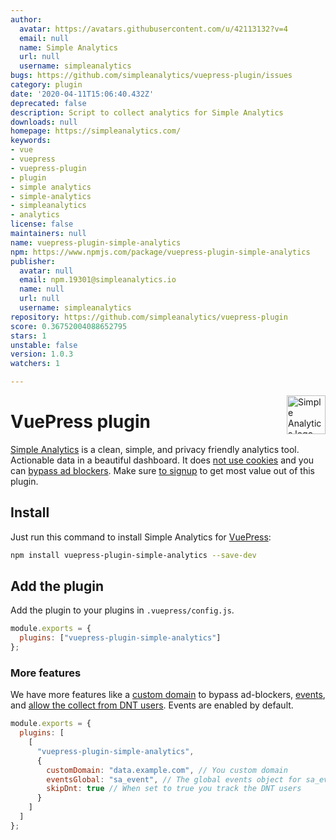 ```yaml
---
author:
  avatar: https://avatars.githubusercontent.com/u/42113132?v=4
  email: null
  name: Simple Analytics
  url: null
  username: simpleanalytics
bugs: https://github.com/simpleanalytics/vuepress-plugin/issues
category: plugin
date: '2020-04-11T15:06:40.432Z'
deprecated: false
description: Script to collect analytics for Simple Analytics
downloads: null
homepage: https://simpleanalytics.com/
keywords:
- vue
- vuepress
- vuepress-plugin
- plugin
- simple analytics
- simple-analytics
- simpleanalytics
- analytics
license: false
maintainers: null
name: vuepress-plugin-simple-analytics
npm: https://www.npmjs.com/package/vuepress-plugin-simple-analytics
publisher:
  avatar: null
  email: npm.19301@simpleanalytics.io
  name: null
  url: null
  username: simpleanalytics
repository: https://github.com/simpleanalytics/vuepress-plugin
score: 0.36752004088652795
stars: 1
unstable: false
version: 1.0.3
watchers: 1

---
```


<a href="https://simpleanalytics.com/?ref=github.com/simpleanalytics/vuepress-plugin">
  <img src="https://assets.simpleanalytics.com/images/logos/logo-github-readme.png" alt="Simple Analytics logo" align="right" height="62" />
</a>

# VuePress plugin

[Simple Analytics](https://simpleanalytics.com) is a clean, simple, and privacy friendly analytics tool. Actionable data in a beautiful dashboard. It does [not use cookies](https://docs.simpleanalytics.com/what-we-collect) and you can [bypass ad blockers](https://docs.simpleanalytics.com/bypass-ad-blockers). Make sure [to signup](https://simpleanalytics.com) to get most value out of this plugin.

## Install

Just run this command to install Simple Analytics for [VuePress](https://vuepress.vuejs.org/):

```bash
npm install vuepress-plugin-simple-analytics --save-dev
```

## Add the plugin

Add the plugin to your plugins in `.vuepress/config.js`.

```js
module.exports = {
  plugins: ["vuepress-plugin-simple-analytics"]
};
```

### More features

We have more features like a [custom domain](https://docs.simpleanalytics.com/bypass-ad-blockers) to bypass ad-blockers, [events](https://docs.simpleanalytics.com/events), and [allow the collect from DNT users](https://docs.simpleanalytics.com/dnt). Events are enabled by default.

```js
module.exports = {
  plugins: [
    [
      "vuepress-plugin-simple-analytics",
      {
        customDomain: "data.example.com", // You custom domain
        eventsGlobal: "sa_event", // The global events object for sa_event("click_button")
        skipDnt: true // When set to true you track the DNT users
      }
    ]
  ]
};
```
